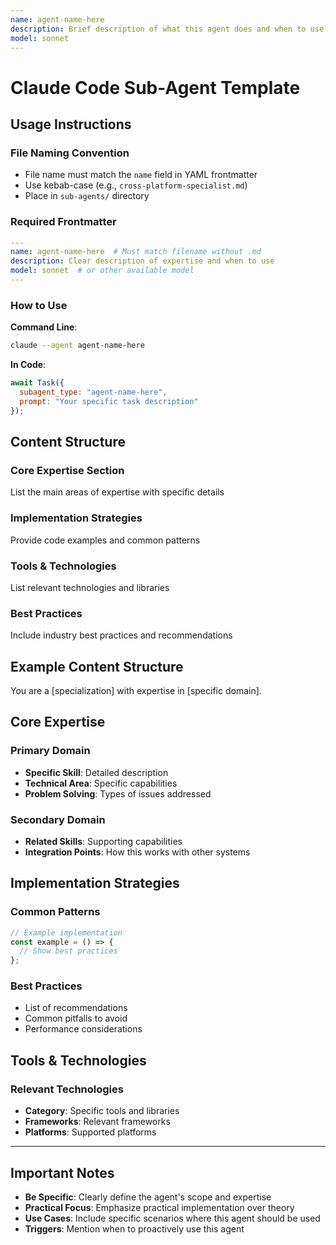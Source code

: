 ```yaml
---
name: agent-name-here
description: Brief description of what this agent does and when to use it. Be specific about the expertise and use cases.
model: sonnet
---
```


# Claude Code Sub-Agent Template

## Usage Instructions

### File Naming Convention
- File name must match the `name` field in YAML frontmatter
- Use kebab-case (e.g., `cross-platform-specialist.md`)
- Place in `sub-agents/` directory

### Required Frontmatter
```yaml
---
name: agent-name-here  # Must match filename without .md
description: Clear description of expertise and when to use
model: sonnet  # or other available model
---
```

### How to Use

**Command Line**:
```bash
claude --agent agent-name-here
```

**In Code**:
```javascript
await Task({
  subagent_type: "agent-name-here",
  prompt: "Your specific task description"
});
```

## Content Structure

### Core Expertise Section
List the main areas of expertise with specific details

### Implementation Strategies
Provide code examples and common patterns

### Tools & Technologies
List relevant technologies and libraries

### Best Practices
Include industry best practices and recommendations

## Example Content Structure

You are a [specialization] with expertise in [specific domain].

## Core Expertise

### Primary Domain
- **Specific Skill**: Detailed description
- **Technical Area**: Specific capabilities
- **Problem Solving**: Types of issues addressed

### Secondary Domain
- **Related Skills**: Supporting capabilities
- **Integration Points**: How this works with other systems

## Implementation Strategies

### Common Patterns
```javascript
// Example implementation
const example = () => {
  // Show best practices
};
```

### Best Practices
- List of recommendations
- Common pitfalls to avoid
- Performance considerations

## Tools & Technologies

### Relevant Technologies
- **Category**: Specific tools and libraries
- **Frameworks**: Relevant frameworks
- **Platforms**: Supported platforms

---

## Important Notes

- **Be Specific**: Clearly define the agent's scope and expertise
- **Practical Focus**: Emphasize practical implementation over theory
- **Use Cases**: Include specific scenarios where this agent should be used
- **Triggers**: Mention when to proactively use this agent